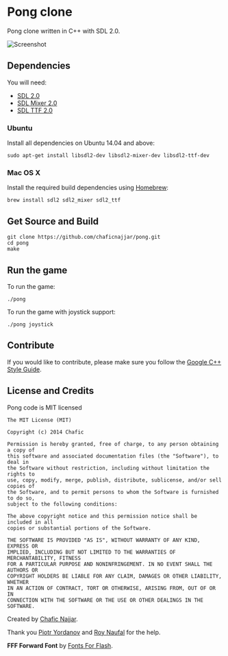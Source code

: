 Pong clone
=============

Pong clone written in C++ with SDL 2.0.

![Screenshot](https://cloud.githubusercontent.com/assets/1498164/5608125/295a3186-9481-11e4-968b-04987a925a93.png)

## Dependencies

You will need:

+ [SDL 2.0](https://www.libsdl.org/)
+ [SDL Mixer 2.0](http://www.libsdl.org/projects/SDL_mixer/)
+ [SDL TTF 2.0](https://www.libsdl.org/projects/SDL_ttf/)

### Ubuntu

Install all dependencies on Ubuntu 14.04 and above:

`sudo apt-get install libsdl2-dev libsdl2-mixer-dev libsdl2-ttf-dev`

### Mac OS X

Install the required build dependencies using [Homebrew](http://brew.sh/):

`brew install sdl2 sdl2_mixer sdl2_ttf`

## Get Source and Build

```
git clone https://github.com/chaficnajjar/pong.git
cd pong
make
```

## Run the game

To run the game:

`./pong`

To run the game with joystick support:

`./pong joystick`

## Contribute

If you would like to contribute, please make sure you follow the [Google C++ Style Guide](http://google-styleguide.googlecode.com/svn/trunk/cppguide.html).

## License and Credits

Pong code is MIT licensed

```
The MIT License (MIT)

Copyright (c) 2014 Chafic

Permission is hereby granted, free of charge, to any person obtaining a copy of
this software and associated documentation files (the "Software"), to deal in
the Software without restriction, including without limitation the rights to
use, copy, modify, merge, publish, distribute, sublicense, and/or sell copies of
the Software, and to permit persons to whom the Software is furnished to do so,
subject to the following conditions:

The above copyright notice and this permission notice shall be included in all
copies or substantial portions of the Software.

THE SOFTWARE IS PROVIDED "AS IS", WITHOUT WARRANTY OF ANY KIND, EXPRESS OR
IMPLIED, INCLUDING BUT NOT LIMITED TO THE WARRANTIES OF MERCHANTABILITY, FITNESS
FOR A PARTICULAR PURPOSE AND NONINFRINGEMENT. IN NO EVENT SHALL THE AUTHORS OR
COPYRIGHT HOLDERS BE LIABLE FOR ANY CLAIM, DAMAGES OR OTHER LIABILITY, WHETHER
IN AN ACTION OF CONTRACT, TORT OR OTHERWISE, ARISING FROM, OUT OF OR IN
CONNECTION WITH THE SOFTWARE OR THE USE OR OTHER DEALINGS IN THE SOFTWARE.
```

Created by [Chafic Najjar](https://github.com/chaficnajjar).

Thank you [Piotr Yordanov](https://github.com/tUrG0n) and [Roy Naufal](https://github.com/roynaufal) for the help.

**FFF Forward Font** by [Fonts For Flash](http://www.fontsforflash.com/).
